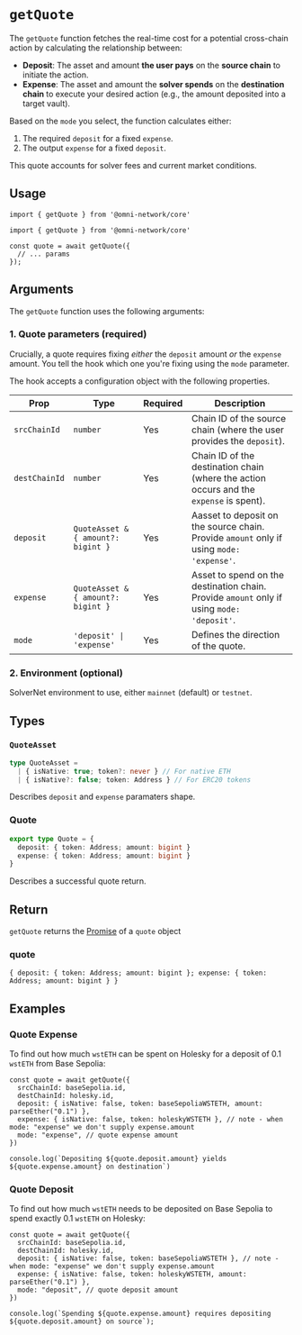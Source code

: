 # `getQuote`

The `getQuote` function fetches the real-time cost for a potential cross-chain action by calculating the relationship between:

*   **Deposit**: The asset and amount **the user pays** on the **source chain** to initiate the action.
*   **Expense**: The asset and amount the **solver spends** on the **destination chain** to execute your desired action (e.g., the amount deposited into a target vault).

Based on the `mode` you select, the function calculates either:

1.  The required `deposit` for a fixed `expense`.
2.  The output `expense` for a fixed `deposit`.

This quote accounts for solver fees and current market conditions.

## Usage

`import { getQuote } from '@omni-network/core'`

```tsx
import { getQuote } from '@omni-network/core'

const quote = await getQuote({
  // ... params
});
```

## Arguments

The `getQuote` function uses the following arguments:

### 1. Quote parameters (required)

Crucially, a quote requires fixing *either* the `deposit` amount *or* the `expense` amount. You tell the hook which one you're fixing using the `mode` parameter.

The hook accepts a configuration object with the following properties.

| Prop          | Type                                   | Required | Description                                                                                                                                |
| ------------- | -------------------------------------- | -------- | ------------------------------------------------------------------------------------------------------------------------------------------ |
| `srcChainId`  | `number`                               | Yes      | Chain ID of the source chain (where the user provides the `deposit`).                                       |
| `destChainId` | `number`                               | Yes      | Chain ID of the destination chain (where the action occurs and the `expense` is spent).                                               |
| `deposit`     | `QuoteAsset & { amount?: bigint }`     | Yes      | Aasset to deposit on the source chain. Provide `amount` only if using `mode: 'expense'`.                                     |
| `expense`     | `QuoteAsset & { amount?: bigint }`     | Yes      | Asset to spend on the destination chain. Provide `amount` only if using `mode: 'deposit'`.                                     |
| `mode`        | `'deposit' \| 'expense'`               | Yes      | Defines the direction of the quote. |

### 2. Environment (optional)

SolverNet environment to use, either `mainnet` (default) or `testnet`.

## Types

### `QuoteAsset`

```typescript
type QuoteAsset =
  | { isNative: true; token?: never } // For native ETH
  | { isNative?: false; token: Address } // For ERC20 tokens
```

Describes `deposit` and `expense` paramaters shape.

### Quote

```typescript
export type Quote = {
  deposit: { token: Address; amount: bigint }
  expense: { token: Address; amount: bigint }
}
```

Describes a successful quote return.

## Return

`getQuote` returns the [Promise](https://developer.mozilla.org/en-US/docs/Web/JavaScript/Reference/Global_Objects/Promise) of a `quote` object

### quote

`{ deposit: { token: Address; amount: bigint }; expense: { token: Address; amount: bigint } }`

## Examples

### Quote Expense

To find out how much `wstETH` can be spent on Holesky for a deposit of 0.1 `wstETH` from Base Sepolia:

```tsx
const quote = await getQuote({
  srcChainId: baseSepolia.id,
  destChainId: holesky.id,
  deposit: { isNative: false, token: baseSepoliaWSTETH, amount: parseEther("0.1") },
  expense: { isNative: false, token: holeskyWSTETH }, // note - when mode: "expense" we don't supply expense.amount
  mode: "expense", // quote expense amount
})

console.log(`Depositing ${quote.deposit.amount} yields ${quote.expense.amount} on destination`)
```

### Quote Deposit

To find out how much `wstETH` needs to be deposited on Base Sepolia to spend exactly 0.1 `wstETH` on Holesky:

```tsx
const quote = await getQuote({
  srcChainId: baseSepolia.id,
  destChainId: holesky.id,
  deposit: { isNative: false, token: baseSepoliaWSTETH }, // note - when mode: "expense" we don't supply expense.amount
  expense: { isNative: false, token: holeskyWSTETH, amount: parseEther("0.1") },
  mode: "deposit", // quote deposit amount
})

console.log(`Spending ${quote.expense.amount} requires depositing ${quote.deposit.amount} on source`);
```
